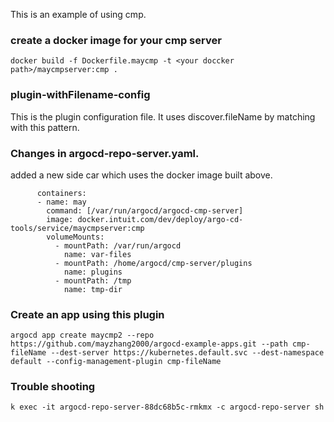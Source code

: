This is an example of using cmp.

### create a docker image for your cmp server
```
docker build -f Dockerfile.maycmp -t <your doccker path>/maycmpserver:cmp .
```

### plugin-withFilename-config
This is the plugin configuration file. It uses discover.fileName by matching with this pattern.

### Changes in argocd-repo-server.yaml.
added a new side car which uses the docker image built above.
```
      containers:
      - name: may
        command: [/var/run/argocd/argocd-cmp-server]
        image: docker.intuit.com/dev/deploy/argo-cd-tools/service/maycmpserver:cmp
        volumeMounts:
          - mountPath: /var/run/argocd
            name: var-files
          - mountPath: /home/argocd/cmp-server/plugins
            name: plugins
          - mountPath: /tmp
            name: tmp-dir
```

### Create an app using this plugin
```
argocd app create maycmp2 --repo https://github.com/mayzhang2000/argocd-example-apps.git --path cmp-fileName --dest-server https://kubernetes.default.svc --dest-namespace default --config-management-plugin cmp-fileName
```
### Trouble shooting
```	
k exec -it argocd-repo-server-88dc68b5c-rmkmx -c argocd-repo-server sh
```
